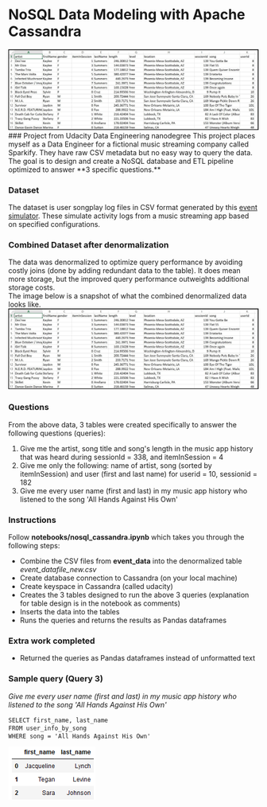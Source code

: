 # NoSQL Data Modeling with Apache Cassandra
<img src="images/image_event_datafile_new.jpg">  
### Project from Udacity Data Engineering nanodegree
This project places myself as a Data Engineer for a fictional music streaming company called Sparkify. They have raw CSV metadata but no easy way to query the data.  
The goal is to design and create a NoSQL database and ETL pipeline optimized to answer **3 specific questions.**

### Dataset
The dataset is user songplay log files in CSV format generated by this [event simulator](https://github.com/Interana/eventsim). These simulate activity logs from a music streaming app based on specified configurations.  

### Combined Dataset after denormalization
The data was denormalized to optimize query performance by avoiding costly joins (done by adding redundant data to the table). It does mean more storage, but the improved query performance outweights additional storage costs.  
The image below is a snapshot of what the combined denormalized data looks like.  
<img src="images/image_event_datafile_new.jpg">  

### Questions
From the above data, 3 tables were created specifically to answer the following questions (queries):  

1. Give me the artist, song title and song's length in the music app history that was heard during  sessionId = 338, and itemInSession  = 4  
2. Give me only the following: name of artist, song (sorted by itemInSession) and user (first and last name) for userid = 10, sessionid = 182  
3. Give me every user name (first and last) in my music app history who listened to the song 'All Hands Against His Own'

### Instructions
Follow **notebooks/nosql_cassandra.ipynb** which takes you through the following steps:
- Combine the CSV files from **event_data** into the denormalized table *event_datafile_new.csv*
- Create database connection to Cassandra (on your local machine)
- Create keyspace in Cassandra (called udacity)
- Creates the 3 tables designed to run the above 3 queries (explanation for table design is in the notebook as comments)
- Inserts the data into the tables
- Runs the queries and returns the results as Pandas dataframes

### Extra work completed  
- Returned the queries as Pandas dataframes instead of unformatted text

### Sample query (Query 3)
*Give me every user name (first and last) in my music app history who listened to the song 'All Hands Against His Own'*
```
SELECT first_name, last_name            
FROM user_info_by_song
WHERE song = 'All Hands Against His Own'
```
<img src="images/query3_results.PNG">  

